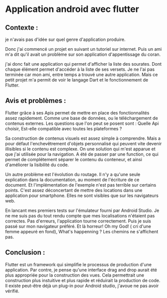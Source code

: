 # Application android avec flutter

## Contexte :


je n'avais pas d'idée sur quel genre d'application produire.

Donc j'ai commencé un projet en suivant un tutoriel sur internet. Puis un ami m'a dit qu'il avait un problème sur son application d'appentissage du coran.

j'ai donc fait une application qui permet d'afficher la liste des sourates. Dont chaque élément permet d'accéder à la liste
de ses versets. Je ne l'ai pas terminée car mon ami, entre temps a trouvé une autre application. Mais ce petit projet m'a permit de voir le langage Dart et le fonctionnement de Flutter.


## Avis et problèmes :

Flutter grâce à ses Apis permet de mettre en place des fonctionnalités assez rapidement. Comme une base de données, ou le téléchargement de contenus externes. Les questions que l'on peut se posent sont : 
Quelle Api choisir, Est-elle compatible avec toutes les plateformes ?

Sa construction de contenus visuels est assez simple à comprendre. Mais a pour défaut l'enchevêtrement d'objets personnalisé qui peuvent vite devenir illisibles si le contenu est complexe. On une solution qui m'est apparue et que j'ai utilisée pour la navigation. A été de passer par une function, ce qui permet de complétement séparer le contenu du conteneur, et ainsi d'améliorer la lisibilité du code.

Un autre problème est l'évolution du routage. Il n'y a qu'une seule explication dans la documentation, au moment de l'écriture de ce document. Et l'implémentation de l'exemple n'est pas terrible sur certains points. C'est assez déconcertant de mettre des locations
dans une application pour smartphone. Elles ne sont visibles que sur les navigateurs web. 

En lancant mes premiers tests sur l'émulateur fourni par Android Studio. Je ne me suis pas du tout rendu compte que mes localisations n'étaient pas correctes. Pas d'erreurs, l'application tourne correctement. Puis je suis passé sur mon navigateur préféré. Et là horreur! Oh my God! ( cri d'une femme appeuré en fond), What's happenning ? Les chemins ne s'affichent pas.

## Conclusion :

Flutter est un framework qui simplifie le processus de production d'une application. Par contre, je pense qu'une interface drag and 
drop aurait été plus appropriée pour la construction des vues. Cela permettrait une construction plus instuitive et plus rapide et réduirait la production de code. Il existe peut-être déjà un plug-in pour Android studio, j'avoue ne pas avoir vérifié.


